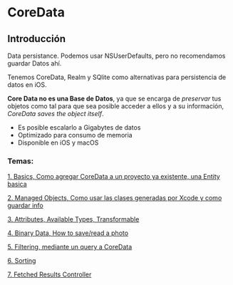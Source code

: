 # CoreData

## Introducción

Data persistance.
Podemos usar NSUserDefaults, pero no recomendamos guardar Datos ahí.

Tenemos CoreData, Realm y SQlite como alternativas para persistencia de datos en iOS.

**Core Data no es una Base de Datos**, ya que se encarga de *preservar* tus objetos como tal para que sea posible acceder a ellos y a su información, *CoreData saves the object itself*.

- Es posible escalarlo a Gigabytes de datos
- Optimizado para consumo de memoria
- Disponible en iOS y macOS

### Temas:

[1. Basics, Como agregar CoreData a un proyecto ya existente, una Entity basica](1_Coredata_Basics.md)

[2. Managed Objects, Como usar las clases generadas por Xcode y como guardar info](2_Coredata_Managed_Objects.md)

[3. Attributes, Available Types, Transformable](3_Attributes.md)

[4. Binary Data, How to save/read a photo](4_Binary_Data.md)

[5. Filtering, mediante un query a CoreData](5_Filtering.md)

[6. Sorting](6_Sorting.md)

[7. Fetched Results Controller](7_Fetched_Results_Controller.md)